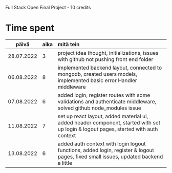 Full Stack Open Final Project - 10 credits

# Time spent

| päivä | aika | mitä tein  |
| :----:     |:-----| :-----|
| 28.07.2022 | 3    | project idea thought, initializations, issues with github not pushing front end folder |
| 06.08.2022 | 8    | implemented backend layout, connected to mongodb, created users models, implemented basic error Handler middleware |
| 07.08.2022 | 6    | added login, register routes with some validations and authenticate middleware, solved github node_modules issue |
| 11.08.2022 | 7    | set up react layout, added material ui, added header component, started with set up login & logout pages, started with auth context |
| 13.08.2022 | 6    | added auth context with login logout functions, added login, register & logout pages, fixed small issues, updated backend a little |